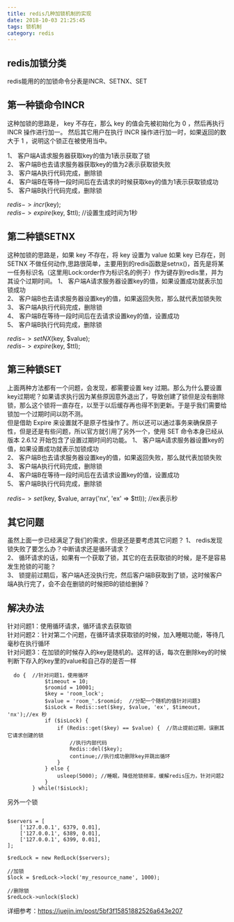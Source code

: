 ```yaml
---
title: redis几种加锁机制的实现
date: 2018-10-03 21:25:45
tags: 锁机制
category: redis
---
```


## redis加锁分类
redis能用的的加锁命令分表是INCR、SETNX、SET

## 第一种锁命令INCR
这种加锁的思路是， key 不存在，那么 key 的值会先被初始化为 0 ，然后再执行 INCR 操作进行加一。
然后其它用户在执行 INCR 操作进行加一时，如果返回的数大于 1 ，说明这个锁正在被使用当中。

1、 客户端A请求服务器获取key的值为1表示获取了锁  
2、 客户端B也去请求服务器获取key的值为2表示获取锁失败  
3、 客户端A执行代码完成，删除锁  
4、 客户端B在等待一段时间后在去请求的时候获取key的值为1表示获取锁成功  
5、 客户端B执行代码完成，删除锁  

$redis->incr($key);  
$redis->expire($key, $ttl); //设置生成时间为1秒

## 第二种锁SETNX
这种加锁的思路是，如果 key 不存在，将 key 设置为 value
如果 key 已存在，则 SETNX 不做任何动作,思路很简单，主要用到的redis函数是setnx()，首先是将某一任务标识名（这里用Lock:order作为标识名的例子）作为键存到redis里，并为其设个过期时间。
1、 客户端A请求服务器设置key的值，如果设置成功就表示加锁成功  
2、 客户端B也去请求服务器设置key的值，如果返回失败，那么就代表加锁失败  
3、 客户端A执行代码完成，删除锁  
4、 客户端B在等待一段时间后在去请求设置key的值，设置成功  
5、 客户端B执行代码完成，删除锁  

$redis->setNX($key, $value);  
$redis->expire($key, $ttl);

## 第三种锁SET
上面两种方法都有一个问题，会发现，都需要设置 key 过期。那么为什么要设置key过期呢？如果请求执行因为某些原因意外退出了，导致创建了锁但是没有删除锁，那么这个锁将一直存在，以至于以后缓存再也得不到更新。于是乎我们需要给锁加一个过期时间以防不测。  
但是借助 Expire 来设置就不是原子性操作了。所以还可以通过事务来确保原子性，但是还是有些问题，所以官方就引用了另外一个，使用 SET 命令本身已经从版本 2.6.12 开始包含了设置过期时间的功能。
1、 客户端A请求服务器设置key的值，如果设置成功就表示加锁成功  
2、 客户端B也去请求服务器设置key的值，如果返回失败，那么就代表加锁失败  
3、 客户端A执行代码完成，删除锁  
4、 客户端B在等待一段时间后在去请求设置key的值，设置成功  
5、 客户端B执行代码完成，删除锁  
    
$redis->set($key, $value, array('nx', 'ex' => $ttl));  //ex表示秒

##  其它问题

虽然上面一步已经满足了我们的需求，但是还是要考虑其它问题？
1、 redis发现锁失败了要怎么办？中断请求还是循环请求？  
2、 循环请求的话，如果有一个获取了锁，其它的在去获取锁的时候，是不是容易发生抢锁的可能？  
3、 锁提前过期后，客户端A还没执行完，然后客户端B获取到了锁，这时候客户端A执行完了，会不会在删锁的时候把B的锁给删掉？  

## 解决办法
针对问题1：使用循环请求，循环请求去获取锁  
针对问题2：针对第二个问题，在循环请求获取锁的时候，加入睡眠功能，等待几毫秒在执行循环  
针对问题3：在加锁的时候存入的key是随机的。这样的话，每次在删除key的时候判断下存入的key里的value和自己存的是否一样  

```
  do {  //针对问题1，使用循环
            $timeout = 10;
            $roomid = 10001;
            $key = 'room_lock';
            $value = 'room_'.$roomid;  //分配一个随机的值针对问题3
            $isLock = Redis::set($key, $value, 'ex', $timeout, 'nx');//ex 秒
            if ($isLock) {
                if (Redis::get($key) == $value) {  //防止提前过期，误删其它请求创建的锁
                    //执行内部代码
                    Redis::del($key);
                    continue;//执行成功删除key并跳出循环
                }
            } else {
                usleep(5000); //睡眠，降低抢锁频率，缓解redis压力，针对问题2
            }
        } while(!$isLock);
```

另外一个锁

```

$servers = [
    ['127.0.0.1', 6379, 0.01],
    ['127.0.0.1', 6389, 0.01],
    ['127.0.0.1', 6399, 0.01],
];

$redLock = new RedLock($servers);

//加锁
$lock = $redLock->lock('my_resource_name', 1000);

//删除锁
$redLock->unlock($lock)

```

详细参考：https://juejin.im/post/5bf3f15851882526a643e207